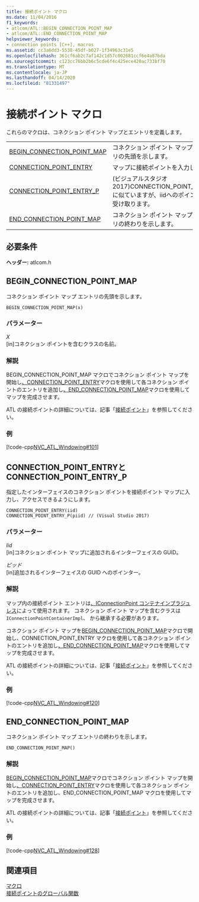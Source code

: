 ```yaml
---
title: 接続ポイント マクロ
ms.date: 11/04/2016
f1_keywords:
- atlcom/ATL::BEGIN_CONNECTION_POINT_MAP
- atlcom/ATL::END_CONNECTION_POINT_MAP
helpviewer_keywords:
- connection points [C++], macros
ms.assetid: cc3a6dd3-5538-45df-b027-1f34963c31e5
ms.openlocfilehash: 361cf6ab2c7af142c1d57c002681ccf6e4a87bda
ms.sourcegitcommit: c123cc76bb2b6c5cde6f4c425ece420ac733bf70
ms.translationtype: MT
ms.contentlocale: ja-JP
ms.lasthandoff: 04/14/2020
ms.locfileid: "81331497"
---
```

# <a name="connection-point-macros"></a>接続ポイント マクロ

これらのマクロは、コネクション ポイント マップとエントリを定義します。

|||
|-|-|
|[BEGIN_CONNECTION_POINT_MAP](#begin_connection_point_map)|コネクション ポイント マップ エントリの先頭を示します。|
|[CONNECTION_POINT_ENTRY](#connection_point_entry)|マップに接続ポイントを入力します。|
|[CONNECTION_POINT_ENTRY_P](#connection_point_entry)| (ビジュアルスタジオ2017)CONNECTION_POINT_ENTRYに似ていますが、iidへのポインタを受け取ります。|
|[END_CONNECTION_POINT_MAP](#end_connection_point_map)|コネクション ポイント マップ エントリの終わりを示します。|

## <a name="requirements"></a>必要条件

**ヘッダー:** atlcom.h

## <a name="begin_connection_point_map"></a><a name="begin_connection_point_map"></a>BEGIN_CONNECTION_POINT_MAP

コネクション ポイント マップ エントリの先頭を示します。

```
BEGIN_CONNECTION_POINT_MAP(x)
```

### <a name="parameters"></a>パラメーター

*X*<br/>
[in]コネクション ポイントを含むクラスの名前。

### <a name="remarks"></a>解説

BEGIN_CONNECTION_POINT_MAP マクロでコネクション ポイント マップを開始し[、CONNECTION_POINT_ENTRY](#connection_point_entry)マクロを使用して各コネクション ポイントのエントリを追加し[、END_CONNECTION_POINT_MAP](#end_connection_point_map)マクロを使用してマップを完成させます。

ATL の接続ポイントの詳細については、記事「[接続ポイント](../../atl/atl-connection-points.md)」を参照してください。

### <a name="example"></a>例

[!code-cpp[NVC_ATL_Windowing#101](../../atl/codesnippet/cpp/connection-point-macros_1.h)]

## <a name="connection_point_entry-and-connection_point_entry_p"></a><a name="connection_point_entry"></a>CONNECTION_POINT_ENTRYとCONNECTION_POINT_ENTRY_P

指定したインターフェイスのコネクション ポイントを接続ポイント マップに入力し、アクセスできるようにします。

```
CONNECTION_POINT_ENTRY(iid)
CONNECTION_POINT_ENTRY_P(piid) // (Visual Studio 2017)
```

### <a name="parameters"></a>パラメーター

*Iid*<br/>
[in]コネクション ポイント マップに追加されるインターフェイスの GUID。

*ピッド*<br/>
[in]追加されるインターフェイスの GUID へのポインター。

### <a name="remarks"></a>解説

マップ内の接続ポイント エントリは[、IConnectionPoint コンテナインプラジュレス](../../atl/reference/iconnectionpointcontainerimpl-class.md)によって使用されます。 コネクション ポイント マップを含むクラスは`IConnectionPointContainerImpl`、 から継承する必要があります。

コネクション ポイント マップを[BEGIN_CONNECTION_POINT_MAP](#begin_connection_point_map)マクロで開始し、CONNECTION_POINT_ENTRY マクロを使用して各コネクション ポイントのエントリを追加し[、END_CONNECTION_POINT_MAP](#end_connection_point_map)マクロを使用してマップを完成させます。

ATL の接続ポイントの詳細については、記事「[接続ポイント](../../atl/atl-connection-points.md)」を参照してください。

### <a name="example"></a>例

[!code-cpp[NVC_ATL_Windowing#120](../../atl/codesnippet/cpp/connection-point-macros_2.h)]

## <a name="end_connection_point_map"></a><a name="end_connection_point_map"></a>END_CONNECTION_POINT_MAP

コネクション ポイント マップ エントリの終わりを示します。

```
END_CONNECTION_POINT_MAP()
```

### <a name="remarks"></a>解説

[BEGIN_CONNECTION_POINT_MAP](#begin_connection_point_map)マクロでコネクション ポイント マップを開始し[、CONNECTION_POINT_ENTRY](#connection_point_entry)マクロを使用して各コネクション ポイントのエントリを追加し、END_CONNECTION_POINT_MAP マクロを使用してマップを完成させます。

ATL の接続ポイントの詳細については、記事「[接続ポイント](../../atl/atl-connection-points.md)」を参照してください。

### <a name="example"></a>例

[!code-cpp[NVC_ATL_Windowing#128](../../atl/codesnippet/cpp/connection-point-macros_3.h)]

## <a name="see-also"></a>関連項目

[マクロ](../../atl/reference/atl-macros.md)<br/>
[接続ポイントのグローバル関数](../../atl/reference/connection-point-global-functions.md)

